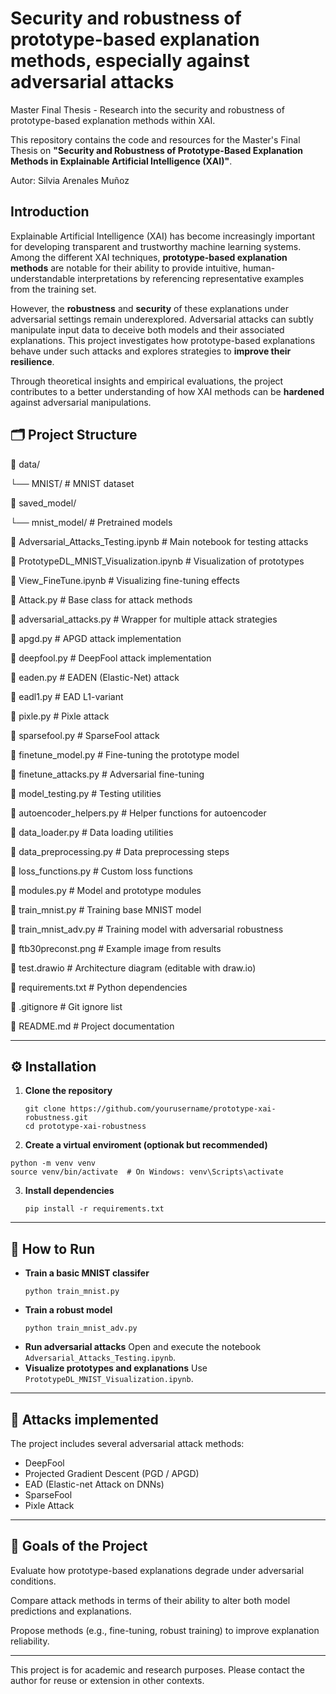 # Security and robustness of prototype-based explanation methods, especially against adversarial attacks
Master Final Thesis - Research into the security and robustness of prototype-based explanation methods within XAI.

This repository contains the code and resources for the Master's Final Thesis on **"Security and Robustness of Prototype-Based Explanation Methods in Explainable Artificial Intelligence (XAI)"**.


Autor: Silvia Arenales Muñoz
## Introduction

Explainable Artificial Intelligence (XAI) has become increasingly important for developing transparent and trustworthy machine learning systems. Among the different XAI techniques, **prototype-based explanation methods** are notable for their ability to provide intuitive, human-understandable interpretations by referencing representative examples from the training set.

However, the **robustness** and **security** of these explanations under adversarial settings remain underexplored. Adversarial attacks can subtly manipulate input data to deceive both models and their associated explanations. This project investigates how prototype-based explanations behave under such attacks and explores strategies to **improve their resilience**.

Through theoretical insights and empirical evaluations, the project contributes to a better understanding of how XAI methods can be **hardened** against adversarial manipulations.


## 🗂 Project Structure

📁 data/

└── MNIST/ # MNIST dataset

📁 saved_model/

└── mnist_model/ # Pretrained models

📄 Adversarial_Attacks_Testing.ipynb # Main notebook for testing attacks

📄 PrototypeDL_MNIST_Visualization.ipynb # Visualization of prototypes

📄 View_FineTune.ipynb # Visualizing fine-tuning effects

📄 Attack.py # Base class for attack methods

📄 adversarial_attacks.py # Wrapper for multiple attack strategies

📄 apgd.py # APGD attack implementation

📄 deepfool.py # DeepFool attack implementation

📄 eaden.py # EADEN (Elastic-Net) attack

📄 eadl1.py # EAD L1-variant

📄 pixle.py # Pixle attack

📄 sparsefool.py # SparseFool attack

📄 finetune_model.py # Fine-tuning the prototype model

📄 finetune_attacks.py # Adversarial fine-tuning

📄 model_testing.py # Testing utilities

📄 autoencoder_helpers.py # Helper functions for autoencoder

📄 data_loader.py # Data loading utilities

📄 data_preprocessing.py # Data preprocessing steps

📄 loss_functions.py # Custom loss functions

📄 modules.py # Model and prototype modules

📄 train_mnist.py # Training base MNIST model

📄 train_mnist_adv.py # Training model with adversarial robustness

📄 ftb30preconst.png # Example image from results

📄 test.drawio # Architecture diagram (editable with draw.io)

📄 requirements.txt # Python dependencies

📄 .gitignore # Git ignore list

📄 README.md # Project documentation



---

## ⚙️ Installation

1. **Clone the repository**
   ```
   git clone https://github.com/yourusername/prototype-xai-robustness.git
   cd prototype-xai-robustness
   ```
2. **Create a virtual enviroment (optionak but recommended)**
  ```
  python -m venv venv
  source venv/bin/activate  # On Windows: venv\Scripts\activate
  ```
3. **Install dependencies**
   ```
   pip install -r requirements.txt
   ```
  
---

## 🚀 How to Run
- **Train a basic MNIST classifer**
  ```
  python train_mnist.py
  ```
- **Train a robust model**
  ```
  python train_mnist_adv.py
  ```
- **Run adversarial attacks**
  Open and execute the notebook ```Adversarial_Attacks_Testing.ipynb```.
- **Visualize prototypes and explanations**
  Use ```PrototypeDL_MNIST_Visualization.ipynb```.

---

## 🧪 Attacks implemented
The project includes several adversarial attack methods:
- DeepFool
- Projected Gradient Descent (PGD / APGD)
- EAD (Elastic-net Attack on DNNs)
- SparseFool
- Pixle Attack

---
## 🧠 Goals of the Project

Evaluate how prototype-based explanations degrade under adversarial conditions.

Compare attack methods in terms of their ability to alter both model predictions and explanations.

Propose methods (e.g., fine-tuning, robust training) to improve explanation reliability.


----
This project is for academic and research purposes. Please contact the author for reuse or extension in other contexts.
